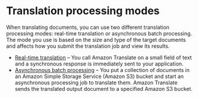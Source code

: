 # Translation processing modes<a name="processing"></a>

When translating documents, you can use two different translation processing modes: real\-time translation or asynchronous batch processing\. The mode you use is based on the size and type of the target documents and affects how you submit the translation job and view its results\.
+ [Real\-time translation](sync.md) – You call Amazon Translate on a small field of text and a synchronous response is immediately sent to your application\.
+ [Asynchronous batch processing](async.md) – You put a collection of documents in an Amazon Simple Storage Service \(Amazon S3\) bucket and start an asynchronous processing job to translate them\. Amazon Translate sends the translated output document to a specified Amazon S3 bucket\.